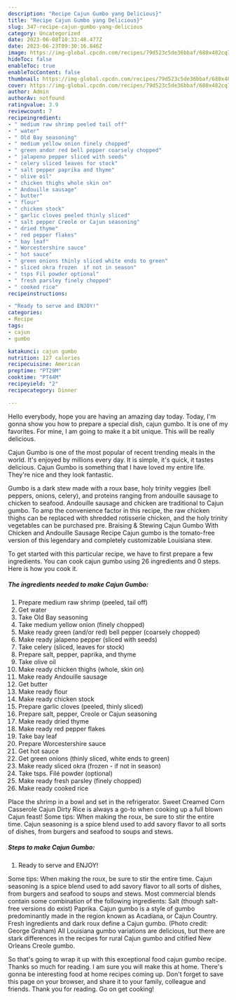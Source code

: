 ```yaml
---
description: "Recipe Cajun Gumbo yang Delicious}"
title: "Recipe Cajun Gumbo yang Delicious}"
slug: 347-recipe-cajun-gumbo-yang-delicious
category: Uncategorized
date: 2023-06-08T10:33:48.477Z
date: 2023-06-23T09:30:16.846Z
image: https://img-global.cpcdn.com/recipes/79d523c5de36bbaf/680x482cq70/cajun-gumbo-recipe-main-photo.jpg
hideToc: false
enableToc: true
enableTocContent: false
thumbnail: https://img-global.cpcdn.com/recipes/79d523c5de36bbaf/680x482cq70/cajun-gumbo-recipe-main-photo.jpg
cover: https://img-global.cpcdn.com/recipes/79d523c5de36bbaf/680x482cq70/cajun-gumbo-recipe-main-photo.jpg
author: Admin
authorAv: notfound
ratingvalue: 3.9
reviewcount: 7
recipeingredient:
- " medium raw shrimp peeled tail off"
- " water"
- " Old Bay seasoning"
- " medium yellow onion finely chopped"
- " green andor red bell pepper coarsely chopped"
- " jalapeno pepper sliced with seeds"
- " celery sliced leaves for stock"
- " salt pepper paprika and thyme"
- " olive oil"
- " chicken thighs whole skin on"
- " Andouille sausage"
- " butter"
- " flour"
- " chicken stock"
- " garlic cloves peeled thinly sliced"
- " salt pepper Creole or Cajun seasoning"
- " dried thyme"
- " red pepper flakes"
- " bay leaf"
- " Worcestershire sauce"
- " hot sauce"
- " green onions thinly sliced white ends to green"
- " sliced okra frozen  if not in season"
- " tsps Fil powder optional"
- " fresh parsley finely chopped"
- " cooked rice"
recipeinstructions:

- "Ready to serve and ENJOY!"
categories:
- Recipe
tags:
- cajun
- gumbo

katakunci: cajun gumbo 
nutrition: 127 calories
recipecuisine: American
preptime: "PT29M"
cooktime: "PT44M"
recipeyield: "2"
recipecategory: Dinner

---
```



Hello everybody, hope you are having an amazing day today. Today, I'm gonna show you how to prepare a special dish, cajun gumbo. It is one of my favorites. For mine, I am going to make it a bit unique. This will be really delicious.

Cajun Gumbo is one of the most popular of recent trending meals in the world. It's enjoyed by millions every day. It is simple, it's quick, it tastes delicious. Cajun Gumbo is something that I have loved my entire life. They're nice and they look fantastic.

Gumbo is a dark stew made with a roux base, holy trinity veggies (bell peppers, onions, celery), and proteins ranging from andouille sausage to chicken to seafood. Andouille sausage and chicken are traditional to Cajun gumbo. To amp the convenience factor in this recipe, the raw chicken thighs can be replaced with shredded rotisserie chicken, and the holy trinity vegetables can be purchased pre. Braising &amp; Stewing Cajun Gumbo With Chicken and Andouille Sausage Recipe Cajun gumbo is the tomato-free version of this legendary and completely customizable Louisiana stew.


To get started with this particular recipe, we have to first prepare a few ingredients. You can cook cajun gumbo using 26 ingredients and 0 steps. Here is how you cook it.

<!--inarticleads1-->

##### The ingredients needed to make Cajun Gumbo:

1. Prepare  medium raw shrimp (peeled, tail off)
1. Get  water
1. Take  Old Bay seasoning
1. Take  medium yellow onion (finely chopped)
1. Make ready  green (and/or red) bell pepper (coarsely chopped)
1. Make ready  jalapeno pepper (sliced with seeds)
1. Take  celery (sliced, leaves for stock)
1. Prepare  salt, pepper, paprika, and thyme
1. Take  olive oil
1. Make ready  chicken thighs (whole, skin on)
1. Make ready  Andouille sausage
1. Get  butter
1. Make ready  flour
1. Make ready  chicken stock
1. Prepare  garlic cloves (peeled, thinly sliced)
1. Prepare  salt, pepper, Creole or Cajun seasoning
1. Make ready  dried thyme
1. Make ready  red pepper flakes
1. Take  bay leaf
1. Prepare  Worcestershire sauce
1. Get  hot sauce
1. Get  green onions (thinly sliced, white ends to green)
1. Make ready  sliced okra (frozen - if not in season)
1. Take  tsps. Filé powder (optional)
1. Make ready  fresh parsley (finely chopped)
1. Make ready  cooked rice


Place the shrimp in a bowl and set in the refrigerator. Sweet Creamed Corn Casserole Cajun Dirty Rice is always a go-to when cooking up a full blown Cajun feast! Some tips: When making the roux, be sure to stir the entire time. Cajun seasoning is a spice blend used to add savory flavor to all sorts of dishes, from burgers and seafood to soups and stews. 

<!--inarticleads2-->

##### Steps to make Cajun Gumbo:


1. Ready to serve and ENJOY!

Some tips: When making the roux, be sure to stir the entire time. Cajun seasoning is a spice blend used to add savory flavor to all sorts of dishes, from burgers and seafood to soups and stews. Most commercial blends contain some combination of the following ingredients: Salt (though salt-free versions do exist) Paprika. Cajun gumbo is a style of gumbo predominantly made in the region known as Acadiana, or Cajun Country. Fresh ingredients and dark roux define a Cajun gumbo. (Photo credit: George Graham) All Louisiana gumbo variations are delicious, but there are stark differences in the recipes for rural Cajun gumbo and citified New Orleans Creole gumbo. 

So that's going to wrap it up with this exceptional food cajun gumbo recipe. Thanks so much for reading. I am sure you will make this at home. There's gonna be interesting food at home recipes coming up. Don't forget to save this page on your browser, and share it to your family, colleague and friends. Thank you for reading. Go on get cooking!
